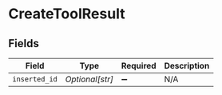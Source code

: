 # CreateToolResult


## Fields

| Field              | Type               | Required           | Description        |
| ------------------ | ------------------ | ------------------ | ------------------ |
| `inserted_id`      | *Optional[str]*    | :heavy_minus_sign: | N/A                |